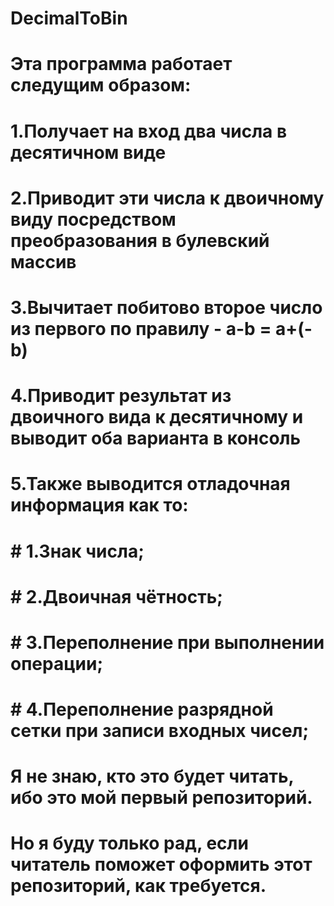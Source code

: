 # DecimalToBin
# Эта программа работает следущим образом:
# 1.Получает на вход два числа в десятичном виде
# 2.Приводит эти числа к двоичному виду посредством преобразования в булевский массив
# 3.Вычитает побитово второе число из первого по правилу - a-b = a+(-b)
# 4.Приводит результат из двоичного вида к десятичному и выводит оба варианта в консоль
# 5.Также выводится отладочная информация как то:
# # 1.Знак числа;
# # 2.Двоичная чётность;
# # 3.Переполнение при выполнении операции;
# # 4.Переполнение разрядной сетки при записи входных чисел;
# Я не знаю, кто это будет читать, ибо это мой первый репозиторий.
# Но я буду только рад, если читатель поможет оформить этот репозиторий, как требуется.
